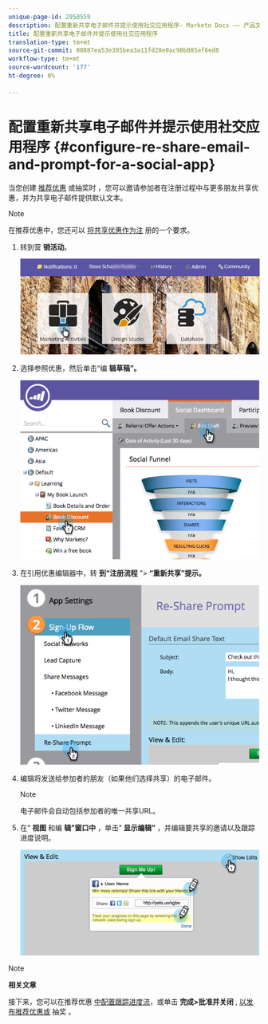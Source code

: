 ```yaml
---
unique-page-id: 2950559
description: 配置重新共享电子邮件并提示使用社交应用程序- Marketo Docs —— 产品文档
title: 配置重新共享电子邮件并提示使用社交应用程序
translation-type: tm+mt
source-git-commit: 00887ea53e395bea3a11fd28e0ac98b085ef6ed8
workflow-type: tm+mt
source-wordcount: '177'
ht-degree: 0%

---
```



# 配置重新共享电子邮件并提示使用社交应用程序 {#configure-re-share-email-and-prompt-for-a-social-app}

当您创建 [推荐优惠](../../../../product-docs/demand-generation/social/referral-offers/create-a-referral-offer.md) 或抽奖时 [](../../../../product-docs/demand-generation/social/sweepstakes/create-sweepstakes.md)，您可以邀请参加者在注册过程中与更多朋友共享优惠，并为共享电子邮件提供默认文本。

>[!NOTE]
>
>在推荐优惠中，您还可以 [将共享优惠作为注](../../../../product-docs/demand-generation/social/social-functions/set-social-share-requirement.md) 册的一个要求。

1. 转到营 **销活动**。

   ![](assets/login-marketing-activities-3.png)

1. 选择参照优惠，然后单击“编 **辑草稿”。**

   ![](assets/image2014-9-22-11-3a6-3a56.png)

1. 在引用优惠编辑器中，转 **到“注册流程** ”> **“重新共享”提示。**

   ![](assets/image2014-9-22-11-3a7-3a9.png)

1. 编辑将发送给参加者的朋友（如果他们选择共享）的电子邮件。

   >[!NOTE]
   >
   >电子邮件会自动包括参加者的唯一共享URL。

1. 在“ **视图** 和编 **辑”窗口中** ，单击“ **显示编辑”** ，并编辑要共享的邀请以及跟踪进度说明。

   ![](assets/image2014-9-22-11-3a7-3a49.png)

>[!NOTE]
>
>**相关文章**
>
>接下来，您可以在推荐优惠 [中配置跟踪进度流](configure-track-progress-flow-for-a-referral-offer.md)，或单击 **完成>批准并关闭** , [以发布推荐优惠或](../../../../product-docs/demand-generation/social/referral-offers/publish-a-referral-offer.md) 抽奖 [](../../../../product-docs/demand-generation/social/sweepstakes/create-sweepstakes.md)。

